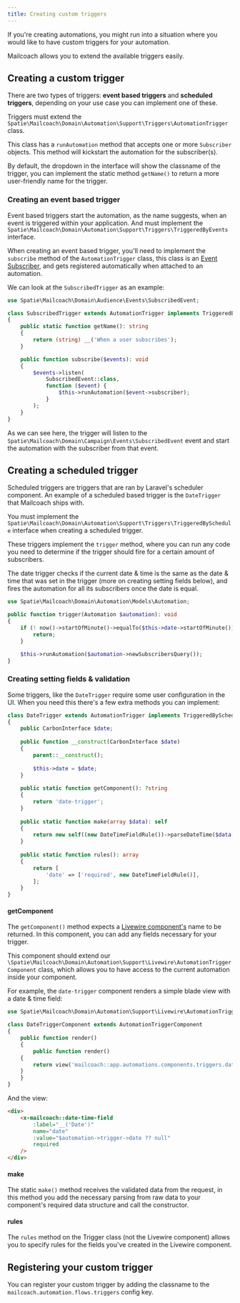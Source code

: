 ```yaml
---
title: Creating custom triggers
---
```


If you're creating automations, you might run into a situation where you would like to have custom triggers for your automation.

Mailcoach allows you to extend the available triggers easily.

## Creating a custom trigger

There are two types of triggers: **event based triggers** and **scheduled triggers**, depending on your use case you can implement one of these.

Triggers must extend the `Spatie\Mailcoach\Domain\Automation\Support\Triggers\AutomationTrigger` class.

This class has a `runAutomation` method that accepts one or more `Subscriber` objects. This method will kickstart the automation for the subscriber(s).

By default, the dropdown in the interface will show the classname of the trigger, you can implement the static method `getName()` to return a more user-friendly name for the trigger.

### Creating an event based trigger

Event based triggers start the automation, as the name suggests, when an event is triggered within your application. And must implement the `Spatie\Mailcoach\Domain\Automation\Support\Triggers\TriggeredByEvents` interface.

When creating an event based trigger, you'll need to implement the `subscribe` method of the `AutomationTrigger` class, this class is an [Event Subscriber](https://laravel.com/docs/master/events#event-subscribers), and gets registered automatically when attached to an automation.

We can look at the `SubscribedTrigger` as an example:

```php
use Spatie\Mailcoach\Domain\Audience\Events\SubscribedEvent;

class SubscribedTrigger extends AutomationTrigger implements TriggeredByEvents
{
    public static function getName(): string
    {
        return (string) __('When a user subscribes');
    }

    public function subscribe($events): void
    {
        $events->listen(
            SubscribedEvent::class,
            function ($event) {
                $this->runAutomation($event->subscriber);
            }
        );
    }
}
```

As we can see here, the trigger will listen to the `Spatie\Mailcoach\Domain\Campaign\Events\SubscribedEvent` event and start the automation with the subscriber from that event.

## Creating a scheduled trigger

Scheduled triggers are triggers that are ran by Laravel's scheduler component. An example of a scheduled based trigger is the `DateTrigger` that Mailcoach ships with.

You must implement the `Spatie\Mailcoach\Domain\Automation\Support\Triggers\TriggeredBySchedule` interface when creating a scheduled trigger.

These triggers implement the `trigger` method, where you can run any code you need to determine if the trigger should fire for a certain amount of subscribers.

The date trigger checks if the current date & time is the same as the date & time that was set in the trigger (more on creating setting fields below), and fires the automation for all its subscribers once the date is equal.

```php
use Spatie\Mailcoach\Domain\Automation\Models\Automation;

public function trigger(Automation $automation): void
{
    if (! now()->startOfMinute()->equalTo($this->date->startOfMinute())) {
        return;
    }

    $this->runAutomation($automation->newSubscribersQuery());
}
```

### Creating setting fields & validation

Some triggers, like the `DateTrigger` require some user configuration in the UI. When you need this there's a few extra methods you can implement:

```php
class DateTrigger extends AutomationTrigger implements TriggeredBySchedule
{
    public CarbonInterface $date;
    
    public function __construct(CarbonInterface $date)
    {
        parent::__construct();
    
        $this->date = $date;
    }
        
    public static function getComponent(): ?string
    {
        return 'date-trigger';
    }
    
    public static function make(array $data): self
    {
        return new self((new DateTimeFieldRule())->parseDateTime($data['date']));
    }
    
    public static function rules(): array
    {
        return [
            'date' => ['required', new DateTimeFieldRule()],
        ];
    }
}
```

#### getComponent

The `getComponent()` method expects a [Livewire component's](https://laravel-livewire.com/docs/2.x/making-components) name to be returned. In this component, you can add any fields necessary for your trigger. 

This component should extend our `\Spatie\Mailcoach\Domain\Automation\Support\Livewire\AutomationTriggerComponent` class, which allows you to have access to the current automation inside your component.

For example, the `date-trigger` component renders a simple blade view with a date & time field:

```php
use Spatie\Mailcoach\Domain\Automation\Support\Livewire\AutomationTriggerComponent;

class DateTriggerComponent extends AutomationTriggerComponent
{
    public function render()
    {
        public function render()
    {
        return view('mailcoach::app.automations.components.triggers.dateTrigger');
    }
    }
}
```

And the view:

```html
<div>
    <x-mailcoach::date-time-field
        :label="__('Date')"
        name="date"
        :value="$automation->trigger->date ?? null"
        required
    />
</div>
```

#### make

The static `make()` method receives the validated data from the request, in this method you add the necessary parsing from raw data to your component's required data structure and call the constructor.

#### rules

The `rules` method on the Trigger class (not the Livewire component) allows you to specify rules for the fields you've created in the Livewire component.

## Registering your custom trigger

You can register your custom trigger by adding the classname to the `mailcoach.automation.flows.triggers` config key.
